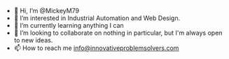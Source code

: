 - 👋 Hi, I’m @MickeyM79
- 👀 I’m interested in Industrial Automation and Web Design.
- 🌱 I’m currently learning anything I can
- 💞️ I’m looking to collaborate on nothing in particular, but I'm always open to new ideas.
- 📫 How to reach me info@innovativeproblemsolvers.com

<!---
MickeyM79/MickeyM79 is a ✨ special ✨ repository because its `README.md` (this file) appears on your GitHub profile.
You can click the Preview link to take a look at your changes.
--->
